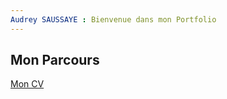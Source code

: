 ```yaml
---
Audrey SAUSSAYE : Bienvenue dans mon Portfolio
---
```


## Mon Parcours

[Mon CV](https://raw.githubusercontent.com/PikaChou82/AudreySaussaye/refs/heads/main/_parcours/2025-01-21-title.md)
